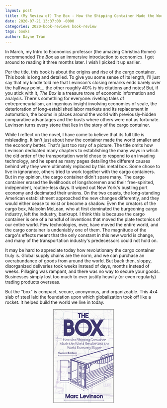 ```yaml
---
layout: post
title: (My Review of) The Box - How the Shipping Container Made the World Smaller
date: 2020-07-21 13:37:00 -0000
categories: 2020-book-reviews book-review
tags: books
author: Dayne Tran
---
```

 In March, my Intro to Economics professor (the amazing Christina Romer) recommended *The Box* as an immersive introduction to economics. I got around to reading it three months later. I wish I picked it up earlier.

 Per the title, this book is about the origins and rise of the cargo container. This book is long and detailed. To give you some sense of its length, I'll just say that my kindle told me that Levinson's closing remarks ends barely over the halfway point... the other roughly 40% is his citations and notes! But, if you stick with it, *The Box* is a treasure trove of economic information and analysis. There's something for everyone: riveting tales of entrepreneurialism, an ingenious insight involving economies of scale, the deterioration of long-established labor markets and its replacement in automation, the booms in places around the world with previously-hidden comparative advantages and the busts where others were not as fortunate. Levinson turns every stone that lies in the story of the cargo container.

 While I reflect on the novel, I have come to believe that its full title is misleading. It isn't just about how the container made the world smaller and the economy better. That's just too rosy of a picture. The title omits how Levinson dedicated many chapters to establishing the many ways in which the old order of the transportation world chose to respond to an invading technology, and he spent as many pages detailing the different causes behind why they were ultimately replaced by this metal box. Some chose to live in ignorance, others tried to work together with the cargo containers. But in my opinion, the cargo container didn't spare many. The cargo container erased the livelihoods of longshoremen and their free-spirited, independent, routine-less days. It wiped out New York's bustling port economy and decimated their unions. On the two coasts, the long-standing American establishment approached the new changes differently, and they would either cease to exist or become a shadow. Even the creators of the cargo box, Malcolm McLean, who at first dominated the burgeoning cargo industry, left the industry, bankrupt. I think this is because the cargo container is one of a handful of inventions that moved the plate tectonics of our entire world. Few technologies, ever, have moved the entire world, and the cargo container is undeniably one of them. The magnitude of the cargo's effects meant that the only constant in this new world is change, and many of the transportation industry's predecessors could not hold on.

It may be hard to appreciate today how revolutionary the cargo container truly is. Global supply chains are the norm, and we can purchase an overabundance of goods from around the world. But back then, sloppy, disorganized deliveries took weeks instead of days, months instead of weeks. Pillaging was rampant, and there was no way to secure your goods. Businesses simply lost too much to ever justify heavily (or even regularly) trading products overseas.

But the "box" is compact, secure, anonymous, and organizeable. This 4x4 slab of steel laid the foundation upon which globalization took off like a rocket. It helped build the world we live in today.

 <center><img src="/assets/images/the-box.jpg" height='300'><center>
